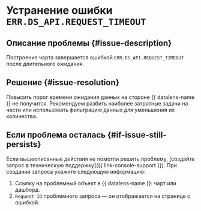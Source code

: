 # Устранение ошибки `ERR.DS_API.REQUEST_TIMEOUT`


## Описание проблемы {#issue-description}

Построение чарта завершается ошибкой `ERR.DS_API.REQUEST_TIMEOUT` после длительного ожидания.

## Решение {#issue-resolution}

Повысить порог времени ожидания данных на стороне {{ datalens-name }} не получится. Рекомендуем разбить наиболее затратные задачи на части или использовать фильтрацию данных для уменьшения их количества.

## Если проблема осталась {#if-issue-still-persists}

Если вышеописанные действия не помогли решить проблему, [создайте запрос в техническую поддержку]({{ link-console-support }}). При создании запроса укажите следующую информацию:

1. Ссылку на проблемный объект в {{ datalens-name }}: чарт или дашборд.
1. `Request ID` проблемного запроса — он отображается на странице с ошибкой.